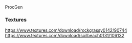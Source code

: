ProcGen

### Textures
https://www.textures.com/download/rockgrassy0142/90744
https://www.textures.com/download/soilbeach0131/106132